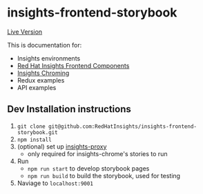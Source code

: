 # insights-frontend-storybook

[Live Version](https://access.redhat.com/insights/platform/storybook/)

This is documentation for:

- Insights environments
- [Red Hat Insights Frontend Components](https://github.com/RedHatInsights/insights-frontend-components)
- [Insights Chroming](https://github.com/RedHatInsights/insights-chrome)
- Redux examples
- API examples

## Dev Installation instructions

1. `git clone git@github.com:RedHatInsights/insights-frontend-storybook.git`
2. `npm install`
3. (optional) set up [insights-proxy](https://github.com/RedHatInsights/insights-proxy)
    - only required for insights-chrome's stories to run
4. Run
    - `npm run start` to develop storybook pages
    - `npm run build` to build the storybook, used for testing
5. Naviage to `localhost:9001`
